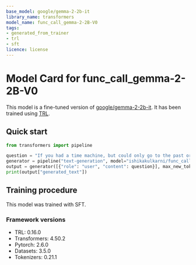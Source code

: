 ```yaml
---
base_model: google/gemma-2-2b-it
library_name: transformers
model_name: func_call_gemma-2-2B-V0
tags:
- generated_from_trainer
- trl
- sft
licence: license
---
```


# Model Card for func_call_gemma-2-2B-V0

This model is a fine-tuned version of [google/gemma-2-2b-it](https://huggingface.co/google/gemma-2-2b-it).
It has been trained using [TRL](https://github.com/huggingface/trl).

## Quick start

```python
from transformers import pipeline

question = "If you had a time machine, but could only go to the past or the future once and never return, which would you choose and why?"
generator = pipeline("text-generation", model="ishikakulkarni/func_call_gemma-2-2B-V0", device="cuda")
output = generator([{"role": "user", "content": question}], max_new_tokens=128, return_full_text=False)[0]
print(output["generated_text"])
```

## Training procedure

 


This model was trained with SFT.

### Framework versions

- TRL: 0.16.0
- Transformers: 4.50.2
- Pytorch: 2.6.0
- Datasets: 3.5.0
- Tokenizers: 0.21.1
